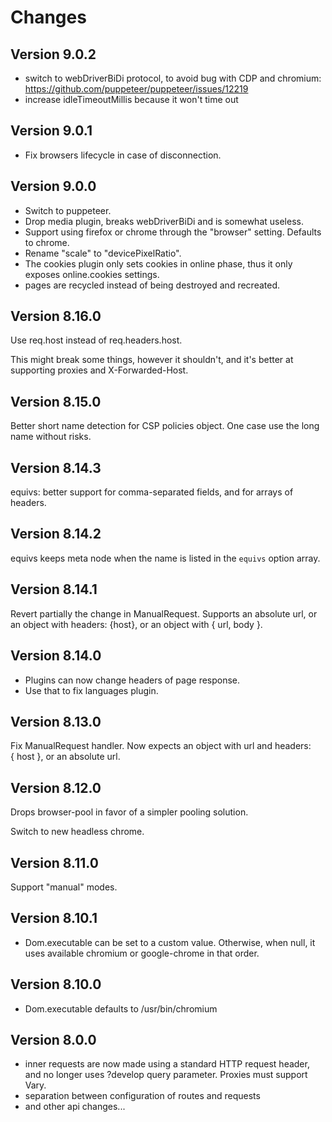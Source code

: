 # Changes

## Version 9.0.2

- switch to webDriverBiDi protocol, to avoid bug with CDP and chromium:
https://github.com/puppeteer/puppeteer/issues/12219
- increase idleTimeoutMillis because it won't time out

## Version 9.0.1

- Fix browsers lifecycle in case of disconnection.

## Version 9.0.0

- Switch to puppeteer.
- Drop media plugin, breaks webDriverBiDi and is somewhat useless.
- Support using firefox or chrome through the "browser" setting. Defaults to chrome.
- Rename "scale" to "devicePixelRatio".
- The cookies plugin only sets cookies in online phase, thus it only
exposes online.cookies settings.
- pages are recycled instead of being destroyed and recreated.

## Version 8.16.0

Use req.host instead of req.headers.host.

This might break some things, however it shouldn't, and it's better at supporting proxies and X-Forwarded-Host.

## Version 8.15.0

Better short name detection for CSP policies object.
One case use the long name without risks.

## Version 8.14.3

equivs: better support for comma-separated fields, and for arrays of headers.

## Version 8.14.2

equivs keeps meta node when the name is listed in the `equivs` option array.

## Version 8.14.1

Revert partially the change in ManualRequest.
Supports an absolute url, or an object with headers: {host}, or an object
with { url, body }.

## Version 8.14.0

- Plugins can now change headers of page response.
- Use that to fix languages plugin.

## Version 8.13.0

Fix ManualRequest handler. Now expects an object with url and headers: { host },
or an absolute url.

## Version 8.12.0

Drops browser-pool in favor of a simpler pooling solution.

Switch to new headless chrome.

## Version 8.11.0

Support "manual" modes.

## Version 8.10.1

- Dom.executable can be set to a custom value.
  Otherwise, when null, it uses available chromium or google-chrome in that order.

## Version 8.10.0

- Dom.executable defaults to /usr/bin/chromium

## Version 8.0.0

- inner requests are now made using a standard HTTP request header,
  and no longer uses ?develop query parameter. Proxies must support Vary.
- separation between configuration of routes and requests
- and other api changes...






















